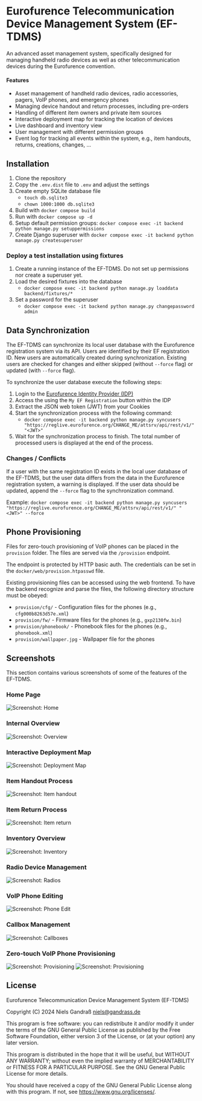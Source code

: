 # Eurofurence Telecommunication Device Management System (EF-TDMS)

An advanced asset management system, specifically designed for managing handheld
radio devices as well as other telecommunication devices during the Eurofurence
convention.

#### Features

- Asset management of handheld radio devices, radio accessories, pagers, VoIP
  phones, and emergency phones
- Managing device handout and return processes, including pre-orders
- Handling of different item owners and private item sources
- Interactive deployment map for tracking the location of devices
- Live dashboard and inventory view
- User management with different permission groups
- Event log for tracking all events within the system, e.g., item handouts, 
  returns, creations, changes, ...
 

## Installation

1. Clone the repository
2. Copy the `.env.dist` file to `.env` and adjust the settings
3. Create empty SQLite database file
   - `touch db.sqlite3`
   - `chown 1000:1000 db.sqlite3`
4. Build with `docker compose build`
5. Run with `docker compose up -d`
6. Setup default permission groups: `docker compose exec -it backend python manage.py setuppermissions`
7. Create Django superuser with `docker compose exec -it backend python manage.py createsuperuser`


### Deploy a test installation using fixtures

1. Create a running instance of the EF-TDMS. Do not set up permissions nor create a superuser yet.
2. Load the desired fixtures into the database
   - `docker compose exec -it backend python manage.py loaddata backend/fixtures/*`
3. Set a password for the superuser
   - `docker compose exec -it backend python manage.py changepassword admin`


## Data Synchronization

The EF-TDMS can synchronize its local user database with the Eurofurence
registration system via its API. Users are identified by their EF registration
ID. New users are automatically created during synchronization. Existing users
are checked for changes and either skipped (without `--force` flag) or updated
(with `--force` flag).

To synchronize the user database execute the following steps:

1. Login to the [Eurofurence Identity Provider (IDP)](https://identity.eurofurence.org/)
2. Access the using the `My EF Registration` button within the IDP
3. Extract the JSON web token (JWT) from your Cookies
4. Start the synchronization process with the following command:
   - `docker compose exec -it backend python manage.py syncusers "https://reglive.eurofurence.org/CHANGE_ME/attsrv/api/rest/v1/" "<JWT>"`
5. Wait for the synchronization process to finish. The total number of processed
   users is displayed at the end of the process.

### Changes / Conflicts

If a user with the same registration ID exists in the local user database of the
EF-TDMS, but the user data differs from the data in the Eurofurence registration
system, a warning is displayed. If the user data should be updated, append the
`--force` flag to the synchronization command.

Example: `docker compose exec -it backend python manage.py syncusers "https://reglive.eurofurence.org/CHANGE_ME/attsrv/api/rest/v1/" "<JWT>" --force`


## Phone Provisioning

Files for zero-touch provisioning of VoIP phones can be placed in the
`provision` folder. The files are served via the `/provision` endpoint.

The endpoint is protected by HTTP basic auth. The credentials can be set in the
`docker/web/provision.htpasswd` file.

Existing provisioning files can be accessed using the web frontend. To have the
backend recognize and parse the files, the following directory structure must be
obeyed:

- `provision/cfg/` - Configuration files for the phones (e.g., `cfg000b8263d57e.xml`)
- `provision/fw/` - Firmware files for the phones (e.g., `gxp2130fw.bin`)
- `provision/phonebook/` - Phonebook files for the phones (e.g., `phonebook.xml`)
- `provision/wallpaper.jpg` - Wallpaper file for the phones


## Screenshots

This section contains various screenshots of some of the features of the EF-TDMS.

### Home Page
![Screenshot: Home](docs/assets/screenshot_home.png)

### Internal Overview
![Screenshot: Overview](docs/assets/screenshot_overview.png)

### Interactive Deployment Map
![Screenshot: Deployment Map](docs/assets/screenshot_deploymentmap.png)

### Item Handout Process
![Screenshot: Item handout](docs/assets/screenshot_handout.png)

### Item Return Process
![Screenshot: Item return](docs/assets/screenshot_return.png)

### Inventory Overview
![Screenshot: Inventory](docs/assets/screenshot_inventory.png)

### Radio Device Management
![Screenshot: Radios](docs/assets/screenshot_radios.png)

### VoIP Phone Editing
![Screenshot: Phone Edit](docs/assets/screenshot_phone_edit.png)

### Callbox Management
![Screenshot: Callboxes](docs/assets/screenshot_callboxes.png)

### Zero-touch VoIP Phone Provisioning
![Screenshot: Provisioning](docs/assets/screenshot_voip_provision.png)
![Screenshot: Provisioning](docs/assets/screenshot_voip_provision_details.png)


## License

Eurofurence Telecommunication Device Management System (EF-TDMS)

Copyright (C) 2024 Niels Gandraß <niels@gandrass.de>

This program is free software: you can redistribute it and/or modify
it under the terms of the GNU General Public License as published by
the Free Software Foundation, either version 3 of the License, or
(at your option) any later version.

This program is distributed in the hope that it will be useful,
but WITHOUT ANY WARRANTY; without even the implied warranty of
MERCHANTABILITY or FITNESS FOR A PARTICULAR PURPOSE.  See the
GNU General Public License for more details.

You should have received a copy of the GNU General Public License
along with this program.  If not, see <https://www.gnu.org/licenses/>.

